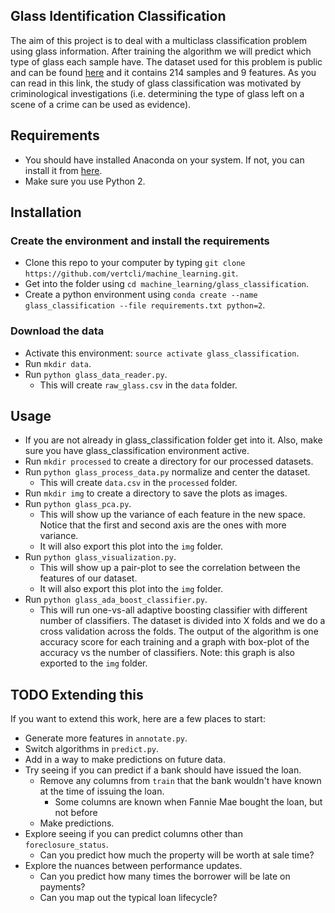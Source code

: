 Glass Identification Classification
-----------------------------------

The aim of this project is to deal with a multiclass classification problem using glass information. After training the algorithm we will predict which type of glass each sample have. The dataset used for this problem is public and can be found [here](https://archive.ics.uci.edu/ml/datasets/Glass+Identification) and it contains 214 samples and 9 features. As you can read in this link, the study of glass classification was motivated by criminological investigations (i.e. determining the type of glass left on a scene of a crime can be used as evidence).

Requirements
----------------------
* You should have installed Anaconda on your system. If not, you can install it from [here](https://docs.continuum.io/anaconda/install).
* Make sure you use Python 2.

Installation
----------------------

### Create the environment and install the requirements
 
* Clone this repo to your computer by typing `git clone https://github.com/vertcli/machine_learning.git`.
* Get into the folder using `cd machine_learning/glass_classification`.
* Create a python environment using `conda create --name glass_classification --file requirements.txt python=2`.
    
### Download the data

* Activate this environment: `source activate glass_classification`.
* Run `mkdir data`.
* Run `python glass_data_reader.py`.
    * This will create `raw_glass.csv` in the `data` folder.

Usage
-----------------------

* If you are not already in glass_classification folder get into it. Also, make sure you have glass_classification environment active.
* Run `mkdir processed` to create a directory for our processed datasets.
* Run `python glass_process_data.py` normalize and center the dataset.
    * This will create `data.csv` in the `processed` folder.
* Run `mkdir img` to create a directory to save the plots as images.    
* Run `python glass_pca.py`.
    * This will show up the variance of each feature in the new space. Notice that the first and second axis are the ones with more variance.
    * It will also export this plot into the `img` folder.
* Run `python glass_visualization.py`.
    * This will show up a pair-plot to see the correlation between the features of our dataset.
    * It will also export this plot into the `img` folder.
* Run `python glass_ada_boost_classifier.py`.
    * This will run one-vs-all adaptive boosting classifier with different number of classifiers. The dataset is divided into X folds and we do a cross validation across the folds. The output of the algorithm is one accuracy score for each training and a graph with box-plot of the accuracy vs the number of classifiers. Note: this graph is also exported to the `img` folder.

TODO
Extending this
-------------------------

If you want to extend this work, here are a few places to start:

* Generate more features in `annotate.py`.
* Switch algorithms in `predict.py`.
* Add in a way to make predictions on future data.
* Try seeing if you can predict if a bank should have issued the loan.
    * Remove any columns from `train` that the bank wouldn't have known at the time of issuing the loan.
        * Some columns are known when Fannie Mae bought the loan, but not before
    * Make predictions.
* Explore seeing if you can predict columns other than `foreclosure_status`.
    * Can you predict how much the property will be worth at sale time?
* Explore the nuances between performance updates.
    * Can you predict how many times the borrower will be late on payments?
    * Can you map out the typical loan lifecycle?